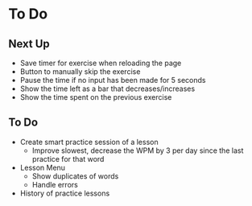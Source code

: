 # To Do

## Next Up

- Save timer for exercise when reloading the page
- Button to manually skip the exercise
- Pause the time if no input has been made for 5 seconds
- Show the time left as a bar that decreases/increases
- Show the time spent on the previous exercise

## To Do

- Create smart practice session of a lesson
  - Improve slowest, decrease the WPM by 3 per day since the last practice for that word
- Lesson Menu
  - Show duplicates of words
  - Handle errors
- History of practice lessons
